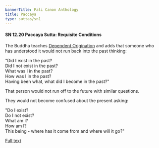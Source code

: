 ```yaml
---
bannerTitle: Pali Canon Anthology
title: Paccaya
type: suttas/sn1
---
```


#### SN 12.20 Paccaya Sutta: Requisite Conditions

The Buddha teaches [Dependent Origination](/suttas/sn/165-ps/) and adds that
someone who has understood it would not run back into the past thinking:  

"Did I exist in the past?  
Did I not exist in the past?  
What was I in the past?  
How was I in the past?  
Having been what, what did I become in the past?"  

That person would not run off to the future with similar questions.  

They would not become confused about the present asking:  

"Do I exist?  
Do I not exist?  
What am I?  
How am I?  
This being - where has it come from and where will it go?"

[Full text](https://www.dhammatalks.org/suttas/SN/SN12_20.html)
